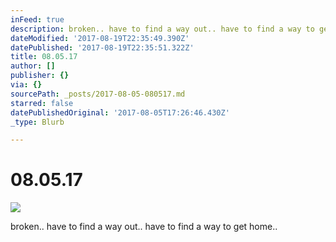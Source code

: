 ```yaml
---
inFeed: true
description: broken.. have to find a way out.. have to find a way to get home..
dateModified: '2017-08-19T22:35:49.390Z'
datePublished: '2017-08-19T22:35:51.322Z'
title: 08.05.17
author: []
publisher: {}
via: {}
sourcePath: _posts/2017-08-05-080517.md
starred: false
datePublishedOriginal: '2017-08-05T17:26:46.430Z'
_type: Blurb

---
```

# 08.05.17
![](https://the-grid-user-content.s3-us-west-2.amazonaws.com/9220b7f6-5c65-46d9-a431-4c50e2d7d363.jpg)

broken.. have to find a way out.. have to find a way to get home..